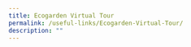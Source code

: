 ```yaml
---
title: Ecogarden Virtual Tour
permalink: /useful-links/Ecogarden-Virtual-Tour/
description: ""
---
```

